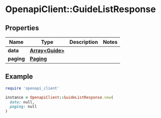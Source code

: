 # OpenapiClient::GuideListResponse

## Properties

| Name | Type | Description | Notes |
| ---- | ---- | ----------- | ----- |
| **data** | [**Array&lt;Guide&gt;**](Guide.md) |  |  |
| **paging** | [**Paging**](Paging.md) |  |  |

## Example

```ruby
require 'openapi_client'

instance = OpenapiClient::GuideListResponse.new(
  data: null,
  paging: null
)
```

